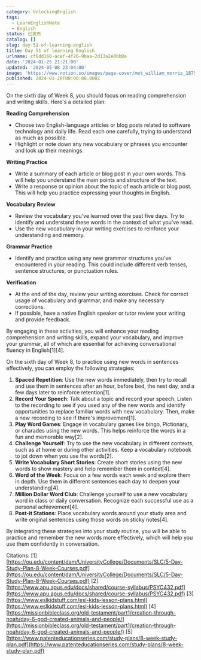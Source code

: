 ```yaml
---
category: UnlockingEnglish
tags:
  - LearnEnglishNote
  - English
status: 已发布
catalog: []
slug: day-51-of-learning-english
title: Day 51 of learning English
urlname: cf6dd160-acef-4f26-9baa-2d13a2e0bb8a
date: '2024-01-25 21:21:00'
updated: '2024-05-08 23:04:00'
image: 'https://www.notion.so/images/page-cover/met_william_morris_1875.jpg'
published: 2024-01-20T08:00:00.000Z
---
```


On the sixth day of Week 8, you should focus on reading comprehension and writing skills. Here's a detailed plan:


**Reading Comprehension**

- Choose two English-language articles or blog posts related to software technology and daily life. Read each one carefully, trying to understand as much as possible.
- Highlight or note down any new vocabulary or phrases you encounter and look up their meanings.

**Writing Practice**

- Write a summary of each article or blog post in your own words. This will help you understand the main points and structure of the text.
- Write a response or opinion about the topic of each article or blog post. This will help you practice expressing your thoughts in English.

**Vocabulary Review**

- Review the vocabulary you've learned over the past five days. Try to identify and understand these words in the context of what you've read.
- Use the new vocabulary in your writing exercises to reinforce your understanding and memory.

**Grammar Practice**

- Identify and practice using any new grammar structures you've encountered in your reading. This could include different verb tenses, sentence structures, or punctuation rules.

**Verification**

- At the end of the day, review your writing exercises. Check for correct usage of vocabulary and grammar, and make any necessary corrections.
- If possible, have a native English speaker or tutor review your writing and provide feedback.

By engaging in these activities, you will enhance your reading comprehension and writing skills, expand your vocabulary, and improve your grammar, all of which are essential for achieving conversational fluency in English[1][4].


On the sixth day of Week 8, to practice using new words in sentences effectively, you can employ the following strategies:

1. **Spaced Repetition**: Use the new words immediately, then try to recall and use them in sentences after an hour, before bed, the next day, and a few days later to reinforce retention[1].
2. **Record Your Speech**: Talk about a topic and record your speech. Listen to the recording to see if you used any of the new words and identify opportunities to replace familiar words with new vocabulary. Then, make a new recording to see if there's improvement[1].
3. **Play Word Games**: Engage in vocabulary games like bingo, Pictionary, or charades using the new words. This helps reinforce the words in a fun and memorable way[2].
4. **Challenge Yourself**: Try to use the new vocabulary in different contexts, such as at home or during other activities. Keep a vocabulary notebook to jot down when you use the words[2].
5. **Write Vocabulary Short Stories**: Create short stories using the new words to show mastery and help remember them in context[4].
6. **Word of the Week**: Focus on a few words each week and explore them in depth. Use them in different sentences each day to deepen your understanding[4].
7. **Million Dollar Word Club**: Challenge yourself to use a new vocabulary word in class or daily conversation. Recognize each successful use as a personal achievement[4].
8. **Post-it Stations**: Place vocabulary words around your study area and write original sentences using those words on sticky notes[4].

By integrating these strategies into your study routine, you will be able to practice and remember the new words more effectively, which will help you use them confidently in conversation.


Citations:
[1] [https://ou.edu/content/dam/UniversityCollege/Documents/SLC/5-Day-Study-Plan-8-Week-Courses.pdf](https://ou.edu/content/dam/UniversityCollege/Documents/SLC/5-Day-Study-Plan-8-Week-Courses.pdf)
[2] [https://www.apu.apus.edu/docs/shared/course-syllabus/PSYC432.pdf](https://www.apu.apus.edu/docs/shared/course-syllabus/PSYC432.pdf)
[3] [https://www.eslkidstuff.com/esl-kids-lesson-plans.html](https://www.eslkidstuff.com/esl-kids-lesson-plans.html)
[4] [https://missionbibleclass.org/old-testament/part1/creation-through-noah/day-6-god-created-animals-and-people/](https://missionbibleclass.org/old-testament/part1/creation-through-noah/day-6-god-created-animals-and-people/)
[5] [https://www.patenteducationseries.com/study-plans/8-week-study-plan.pdf](https://www.patenteducationseries.com/study-plans/8-week-study-plan.pdf)

